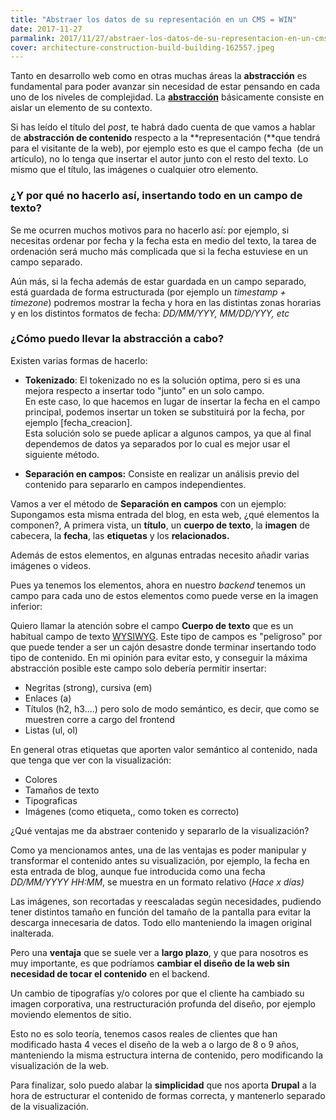 ```yaml
---
title: "Abstraer los datos de su representación en un CMS = WIN"
date: 2017-11-27
parmalink: 2017/11/27/abstraer-los-datos-de-su-representacion-en-un-cms-win/
cover: architecture-construction-build-building-162557.jpeg
---
```

Tanto en desarrollo web como en otras muchas áreas la **abstracción** es fundamental para poder avanzar sin necesidad de estar pensando en cada uno de los niveles de complejidad. La [**abstracción**](https://es.wikipedia.org/wiki/Abstracci%C3%B3n_(inform%C3%A1tica)) básicamente consiste en aislar un elemento de su contexto.

Si has leído el título del _post_, te habrá dado cuenta de que vamos a hablar de **abstracción de contenido** respecto a la **representación (**que tendrá para el visitante de la web), por ejemplo esto es que el campo fecha  (de un artículo), no lo tenga que insertar el autor junto con el resto del texto. Lo mismo que el título, las imágenes o cualquier otro elemento.

### ¿Y por qué no hacerlo así, insertando todo en un campo de texto?

Se me ocurren muchos motivos para no hacerlo así: por ejemplo, si necesitas ordenar por fecha y la fecha esta en medio del texto, la tarea de ordenación será mucho más complicada que si la fecha estuviese en un campo separado.

Aún más, si la fecha además de estar guardada en un campo separado, está guardada de forma estructurada (por ejemplo un _timestamp + timezone_) podremos mostrar la fecha y hora en las distintas zonas horarias y en los distintos formatos de fecha: _DD/MM/YYY, MM/DD/YYY, etc_

### ¿Cómo puedo llevar la abstracción a cabo?

Existen varias formas de hacerlo:

*   **Tokenizado**: El tokenizado no es la solución optima, pero si es una mejora respecto a insertar todo "junto" en un solo campo.   
    En este caso, lo que hacemos en lugar de insertar la fecha en el campo principal, podemos insertar un token se substituirá por la fecha, por ejemplo [fecha_creacion].  
    Esta solución solo se puede aplicar a algunos campos, ya que al final dependemos de datos ya separados por lo cual es mejor usar el siguiente método.  

*   **Separación en campos:** Consiste en realizar un análisis previo del contenido para separarlo en campos independientes.

Vamos a ver el método de **Separación en campos** con un ejemplo: Supongamos esta misma entrada del blog, en esta web, ¿qué elementos la componen?, A primera vista, un **título**, un **cuerpo de texto**, la **imagen** de cabecera, la **fecha**, las **etiquetas** y los **relacionados.**

Además de estos elementos, en algunas entradas necesito añadir varias imágenes o videos.

Pues ya tenemos los elementos, ahora en nuestro _backend_ tenemos un campo para cada uno de estos elementos como puede verse en la imagen inferior:

Quiero llamar la atención sobre el campo **Cuerpo de texto** que es un habitual campo de texto [WYSIWYG](https://es.wikipedia.org/wiki/WYSIWYG). Este tipo de campos es "peligroso" por que puede tender a ser un cajón desastre donde terminar insertando todo tipo de contenido. En mi opinión para evitar esto, y conseguir la máxima abstracción posible este campo solo debería permitir insertar:

*   Negritas (strong), cursiva (em)
*   Enlaces (a)
*   Títulos (h2, h3....) pero solo de modo semántico, es decir, que como se muestren corre a cargo del frontend
*   Listas (ul, ol)

En general otras etiquetas que aporten valor semántico al contenido, nada que tenga que ver con la visualización:

*   Colores
*   Tamaños de texto
*   Tipograficas
*   Imágenes (como etiqueta,, como token es correcto)

¿Qué ventajas me da abstraer contenido y separarlo de la visualización?

Como ya mencionamos antes, una de las ventajas es poder manipular y transformar el contenido antes su visualización, por ejemplo, la fecha en esta entrada de blog, aunque fue introducida como una fecha _DD/MM/YYYY HH:MM_, se muestra en un formato relativo (_Hace x días)_

Las imágenes, son recortadas y reescaladas según necesidades, pudiendo tener distintos tamaño en función del tamaño de la pantalla para evitar la descarga innecesaria de datos. Todo ello manteniendo la imagen original inalterada.

Pero una **ventaja** que se suele ver a **largo plazo**, y que para nosotros es muy importante, es que podríamos **cambiar el diseño de la web sin necesidad de tocar el contenido** en el backend.

Un cambio de tipografías y/o colores por que el cliente ha cambiado su imagen corporativa, una restructuración profunda del diseño, por ejemplo moviendo elementos de sitio.

Esto no es solo teoría, tenemos casos reales de clientes que han modificado hasta 4 veces el diseño de la web a o largo de 8 o 9 años, manteniendo la misma estructura interna de contenido, pero modificando la visualización de la web.

Para finalizar, solo puedo alabar la **simplicidad** que nos aporta **Drupal** a la hora de estructurar el contenido de formas correcta, y mantenerlo separado de la visualización.
